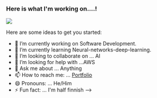 ### Here is what I'm working on....!

![](http://rafiuzzaman.info/img/me.png)

Here are some ideas to get you started:

- 🔭 I’m currently working on Software Development.
- 🌱 I’m currently learning Neural-networks-deep-learning.
- 👯 I’m looking to collaborate on ... AI
- 🤔 I’m looking for help with ...AWS
- 💬 Ask me about ... Anything
- 📫 How to reach me: ... [Portfolio](http://www.rafiuzzaman.info)
- 😄 Pronouns: ... He/Him
- ⚡ Fun fact: ... I'm half finnish
-->
